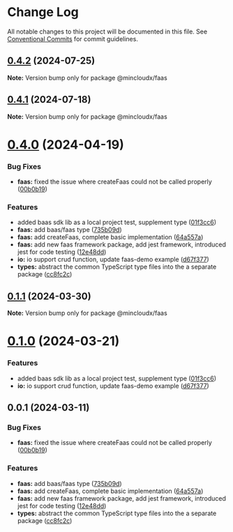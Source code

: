 # Change Log

All notable changes to this project will be documented in this file.
See [Conventional Commits](https://conventionalcommits.org) for commit guidelines.

## [0.4.2](https://github.com/anran758/mincloudx/compare/v4.0.2...v0.4.2) (2024-07-25)

**Note:** Version bump only for package @mincloudx/faas

## [0.4.1](https://github.com/anran758/mincloudx/compare/v4.0.1...v0.4.1) (2024-07-18)

**Note:** Version bump only for package @mincloudx/faas

# [0.4.0](https://github.com/anran758/mincloudx/compare/v0.1.1...v0.4.0) (2024-04-19)

### Bug Fixes

- **faas:** fixed the issue where createFaas could not be called properly ([00b0b19](https://github.com/anran758/mincloudx/commit/00b0b194ab165332fd3c9058649e89ce9e99e8f7))

### Features

- added baas sdk lib as a local project test, supplement type ([01f3cc6](https://github.com/anran758/mincloudx/commit/01f3cc6ab6a993a0f27f2c14deb1ec525e7c3c52))
- **faas:** add baas/faas type ([735b09d](https://github.com/anran758/mincloudx/commit/735b09d41de4f8659d765315a3dfb1d62f5b96f5))
- **faas:** add createFaas, complete basic implementation ([64a557a](https://github.com/anran758/mincloudx/commit/64a557a85aa64995e0a44a432d1f93b9f1a18306))
- **faas:** add new faas framework package, add jest framework, introduced jest for code testing ([12e48dd](https://github.com/anran758/mincloudx/commit/12e48dd7d07a8334f3f3ee52ce39bae807e93f6d))
- **io:** io support crud function, update faas-demo example ([d67f377](https://github.com/anran758/mincloudx/commit/d67f377c564d0935679c06d2c5c357d064321aae))
- **types:** abstract the common TypeScript type files into the a separate package ([cc8fc2c](https://github.com/anran758/mincloudx/commit/cc8fc2cb64865a330043afc800150aca7abca6d1))

## [0.1.1](https://github.com/anran758/mincloudx/compare/@mincloudx/faas@0.1.0...@mincloudx/faas@0.1.1) (2024-03-30)

**Note:** Version bump only for package @mincloudx/faas

# [0.1.0](https://github.com/anran758/mincloudx/compare/@mincloudx/faas@0.0.1...@mincloudx/faas@0.1.0) (2024-03-21)

### Features

- added baas sdk lib as a local project test, supplement type ([01f3cc6](https://github.com/anran758/mincloudx/commit/01f3cc6ab6a993a0f27f2c14deb1ec525e7c3c52))
- **io:** io support crud function, update faas-demo example ([d67f377](https://github.com/anran758/mincloudx/commit/d67f377c564d0935679c06d2c5c357d064321aae))

## 0.0.1 (2024-03-11)

### Bug Fixes

- **faas:** fixed the issue where createFaas could not be called properly ([00b0b19](https://github.com/anran758/mincloudx/commit/00b0b194ab165332fd3c9058649e89ce9e99e8f7))

### Features

- **faas:** add baas/faas type ([735b09d](https://github.com/anran758/mincloudx/commit/735b09d41de4f8659d765315a3dfb1d62f5b96f5))
- **faas:** add createFaas, complete basic implementation ([64a557a](https://github.com/anran758/mincloudx/commit/64a557a85aa64995e0a44a432d1f93b9f1a18306))
- **faas:** add new faas framework package, add jest framework, introduced jest for code testing ([12e48dd](https://github.com/anran758/mincloudx/commit/12e48dd7d07a8334f3f3ee52ce39bae807e93f6d))
- **types:** abstract the common TypeScript type files into the a separate package ([cc8fc2c](https://github.com/anran758/mincloudx/commit/cc8fc2cb64865a330043afc800150aca7abca6d1))
